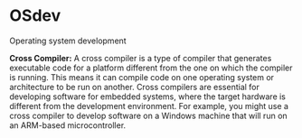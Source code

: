# OSdev
Operating system development

**Cross Compiler:**
A cross compiler is a type of compiler that generates executable code for a platform different from the one on which the compiler is running. This means it can compile code on one operating system or architecture to be run on another. Cross compilers are essential for developing software for embedded systems, where the target hardware is different from the development environment. For example, you might use a cross compiler to develop software on a Windows machine that will run on an ARM-based microcontroller.
